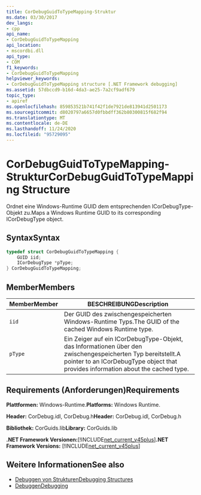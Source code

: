 ```yaml
---
title: CorDebugGuidToTypeMapping-Struktur
ms.date: 03/30/2017
dev_langs:
- cpp
api_name:
- CorDebugGuidToTypeMapping
api_location:
- mscordbi.dll
api_type:
- COM
f1_keywords:
- CorDebugGuidToTypeMapping
helpviewer_keywords:
- CorDebugGuidToTypeMapping structure [.NET Framework debugging]
ms.assetid: 57dbccd9-b16d-4da3-ae25-7a2cf9adf679
topic_type:
- apiref
ms.openlocfilehash: 859853521b741f42f1de7921de813941d2501173
ms.sourcegitcommit: d8020797a6657d0fbbdff362b80300815f682f94
ms.translationtype: MT
ms.contentlocale: de-DE
ms.lasthandoff: 11/24/2020
ms.locfileid: "95729095"
---
```

# <a name="cordebugguidtotypemapping-structure"></a><span data-ttu-id="6c7a2-102">CorDebugGuidToTypeMapping-Struktur</span><span class="sxs-lookup"><span data-stu-id="6c7a2-102">CorDebugGuidToTypeMapping Structure</span></span>

<span data-ttu-id="6c7a2-103">Ordnet eine Windows-Runtime GUID dem entsprechenden ICorDebugType-Objekt zu.</span><span class="sxs-lookup"><span data-stu-id="6c7a2-103">Maps a Windows Runtime GUID to its corresponding ICorDebugType object.</span></span>  
  
## <a name="syntax"></a><span data-ttu-id="6c7a2-104">Syntax</span><span class="sxs-lookup"><span data-stu-id="6c7a2-104">Syntax</span></span>  
  
```cpp
typedef struct CorDebugGuidToTypeMapping {  
    GUID iid;  
    ICorDebugType *pType;  
} CorDebugGuidToTypeMapping;  
```  
  
## <a name="members"></a><span data-ttu-id="6c7a2-105">Member</span><span class="sxs-lookup"><span data-stu-id="6c7a2-105">Members</span></span>  
  
|<span data-ttu-id="6c7a2-106">Member</span><span class="sxs-lookup"><span data-stu-id="6c7a2-106">Member</span></span>|<span data-ttu-id="6c7a2-107">BESCHREIBUNG</span><span class="sxs-lookup"><span data-stu-id="6c7a2-107">Description</span></span>|  
|------------|-----------------|  
|`iid`|<span data-ttu-id="6c7a2-108">Der GUID des zwischengespeicherten Windows-Runtime Typs.</span><span class="sxs-lookup"><span data-stu-id="6c7a2-108">The GUID of the cached Windows Runtime type.</span></span>|  
|`pType`|<span data-ttu-id="6c7a2-109">Ein Zeiger auf ein ICorDebugType-Objekt, das Informationen über den zwischengespeicherten Typ bereitstellt.</span><span class="sxs-lookup"><span data-stu-id="6c7a2-109">A pointer to an ICorDebugType object that provides information about the cached type.</span></span>|  
  
## <a name="requirements"></a><span data-ttu-id="6c7a2-110">Requirements (Anforderungen)</span><span class="sxs-lookup"><span data-stu-id="6c7a2-110">Requirements</span></span>  

 <span data-ttu-id="6c7a2-111">**Plattformen:** Windows-Runtime.</span><span class="sxs-lookup"><span data-stu-id="6c7a2-111">**Platforms:** Windows Runtime.</span></span>  
  
 <span data-ttu-id="6c7a2-112">**Header:** CorDebug.idl, CorDebug.h</span><span class="sxs-lookup"><span data-stu-id="6c7a2-112">**Header:** CorDebug.idl, CorDebug.h</span></span>  
  
 <span data-ttu-id="6c7a2-113">**Bibliothek:** CorGuids.lib</span><span class="sxs-lookup"><span data-stu-id="6c7a2-113">**Library:** CorGuids.lib</span></span>  
  
 <span data-ttu-id="6c7a2-114">**.NET Framework Versionen:**[!INCLUDE[net_current_v45plus](../../../../includes/net-current-v45plus-md.md)]</span><span class="sxs-lookup"><span data-stu-id="6c7a2-114">**.NET Framework Versions:** [!INCLUDE[net_current_v45plus](../../../../includes/net-current-v45plus-md.md)]</span></span>  
  
## <a name="see-also"></a><span data-ttu-id="6c7a2-115">Weitere Informationen</span><span class="sxs-lookup"><span data-stu-id="6c7a2-115">See also</span></span>

- [<span data-ttu-id="6c7a2-116">Debuggen von Strukturen</span><span class="sxs-lookup"><span data-stu-id="6c7a2-116">Debugging Structures</span></span>](debugging-structures.md)
- [<span data-ttu-id="6c7a2-117">Debuggen</span><span class="sxs-lookup"><span data-stu-id="6c7a2-117">Debugging</span></span>](index.md)
